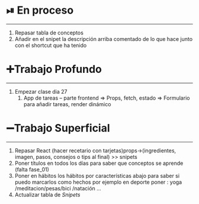 
#  ⏯ En proceso
---

1.  Repasar tabla de conceptos 
2. Añadir en el snipet la descripción arriba comentado de lo que hace junto con el shortcut que ha tenido



# ➕Trabajo Profundo
---
1. Empezar clase dia 27
	1. App de tareas – parte frontend ⇒  Props, fetch, estado ⇒  Formulario para añadir tareas, render dinámico

# ➖Trabajo Superficial
---


1. Repasar React (hacer recetario con tarjetas)props->(ingredientes, imagen, pasos, consejos o tips al final) >> snipets
2. Poner títulos en todos los días para saber que conceptos se aprende (falta fase_01)
3. Poner en hábitos los hábitos por características abajo para saber si puedo marcarlos como hechos por ejemplo en deporte poner : yoga /meditacion/pesas/bici /natación ...
4. Actualizar tabla de *Snipets*